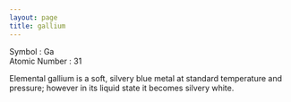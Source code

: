 ```yaml
---
layout: page
title: gallium
---
```


Symbol : Ga  
Atomic Number : 31  

Elemental gallium is a soft, silvery blue metal at standard temperature and pressure; however in its liquid state it becomes silvery white. 
